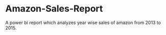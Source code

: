 # Amazon-Sales-Report

A power bi report which analyzes year wise sales of amazon from 2013 to 2015.
